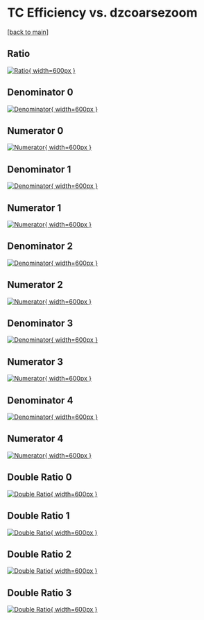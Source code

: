# TC Efficiency vs. dzcoarsezoom

[[back to main](./)]



## Ratio

[![Ratio](../mtv/var/TC_base_13_-1_eff_dzcoarsezoom.png){ width=600px }](../mtv/var/TC_base_13_-1_eff_dzcoarsezoom.pdf)

## Denominator 0

[![Denominator](../mtv/den/TC_base_13_-1_eff_dzcoarsezoom_den0.png){ width=600px }](../mtv/den/TC_base_13_-1_eff_dzcoarsezoom_den0.pdf)

## Numerator 0

[![Numerator](../mtv/num/TC_base_13_-1_eff_dzcoarsezoom_num0.png){ width=600px }](../mtv/num/TC_base_13_-1_eff_dzcoarsezoom_num0.pdf)

## Denominator 1

[![Denominator](../mtv/den/TC_base_13_-1_eff_dzcoarsezoom_den1.png){ width=600px }](../mtv/den/TC_base_13_-1_eff_dzcoarsezoom_den1.pdf)

## Numerator 1

[![Numerator](../mtv/num/TC_base_13_-1_eff_dzcoarsezoom_num1.png){ width=600px }](../mtv/num/TC_base_13_-1_eff_dzcoarsezoom_num1.pdf)

## Denominator 2

[![Denominator](../mtv/den/TC_base_13_-1_eff_dzcoarsezoom_den2.png){ width=600px }](../mtv/den/TC_base_13_-1_eff_dzcoarsezoom_den2.pdf)

## Numerator 2

[![Numerator](../mtv/num/TC_base_13_-1_eff_dzcoarsezoom_num2.png){ width=600px }](../mtv/num/TC_base_13_-1_eff_dzcoarsezoom_num2.pdf)

## Denominator 3

[![Denominator](../mtv/den/TC_base_13_-1_eff_dzcoarsezoom_den3.png){ width=600px }](../mtv/den/TC_base_13_-1_eff_dzcoarsezoom_den3.pdf)

## Numerator 3

[![Numerator](../mtv/num/TC_base_13_-1_eff_dzcoarsezoom_num3.png){ width=600px }](../mtv/num/TC_base_13_-1_eff_dzcoarsezoom_num3.pdf)

## Denominator 4

[![Denominator](../mtv/den/TC_base_13_-1_eff_dzcoarsezoom_den4.png){ width=600px }](../mtv/den/TC_base_13_-1_eff_dzcoarsezoom_den4.pdf)

## Numerator 4

[![Numerator](../mtv/num/TC_base_13_-1_eff_dzcoarsezoom_num4.png){ width=600px }](../mtv/num/TC_base_13_-1_eff_dzcoarsezoom_num4.pdf)

## Double Ratio 0

[![Double Ratio](../mtv/ratio/TC_base_13_-1_eff_dzcoarsezoom_ratio0.png){ width=600px }](../mtv/ratio/TC_base_13_-1_eff_dzcoarsezoom_ratio0.pdf)

## Double Ratio 1

[![Double Ratio](../mtv/ratio/TC_base_13_-1_eff_dzcoarsezoom_ratio1.png){ width=600px }](../mtv/ratio/TC_base_13_-1_eff_dzcoarsezoom_ratio1.pdf)

## Double Ratio 2

[![Double Ratio](../mtv/ratio/TC_base_13_-1_eff_dzcoarsezoom_ratio2.png){ width=600px }](../mtv/ratio/TC_base_13_-1_eff_dzcoarsezoom_ratio2.pdf)

## Double Ratio 3

[![Double Ratio](../mtv/ratio/TC_base_13_-1_eff_dzcoarsezoom_ratio3.png){ width=600px }](../mtv/ratio/TC_base_13_-1_eff_dzcoarsezoom_ratio3.pdf)

